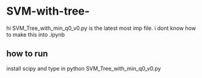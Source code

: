 # SVM-with-tree-

hi
SVM_Tree_with_min_q0_v0.py is the latest most imp file.
i dont know how to make this into .ipynb

## how to run
install scipy and type in python SVM_Tree_with_min_q0_v0.py
